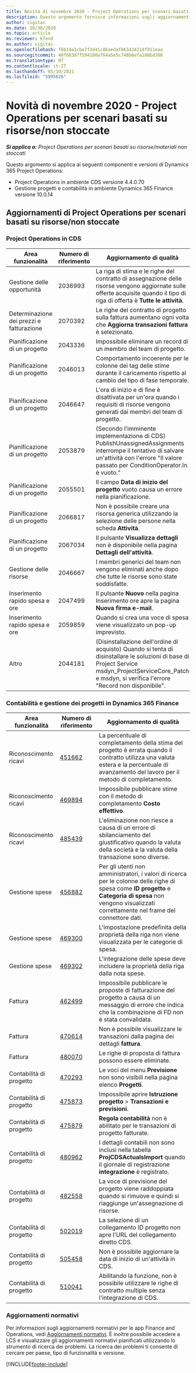 ```yaml
---
title: Novità di novembre 2020 - Project Operations per scenari basati su risorse/non stoccate
description: Questo argomento fornisce informazioni sugli aggiornamenti di qualità disponibili nella versione di novembre 2020 di Project Operations per scenari basati su risorse/non stoccate.
author: sigitac
ms.date: 10/30/2020
ms.topic: article
ms.reviewer: kfend
ms.author: sigitac
ms.openlocfilehash: f6b14a1cbe7f3d41c86aedaf863434214f911eaa
ms.sourcegitcommit: 40f68387f594180af64a5e5c748b6efa188bd300
ms.translationtype: HT
ms.contentlocale: it-IT
ms.lasthandoff: 05/10/2021
ms.locfileid: "5995626"
---
```

# <a name="whats-new-november-2020---project-operations-for-resourcenon-stocked-based-scenarios"></a>Novità di novembre 2020 - Project Operations per scenari basati su risorse/non stoccate

_**Si applica a:** Project Operations per scenari basati su risorse/materiali non stoccati_

Questo argomento si applica ai seguenti componenti e versioni di Dynamics 365 Project Operations:

- Project Operations in ambiente CDS versione 4.4.0.70
- Gestione progetti e contabilità in ambiente Dynamics 365 Finance versione 10.0.14

## <a name="updates-to-project-operations-for-resource-non-stocked-based-scenarios"></a>Aggiornamenti di Project Operations per scenari basati su risorse/non stoccate

### <a name="project-operations-on-cds"></a>Project Operations in CDS

| Area funzionalità                 | Numero di riferimento | Aggiornamento di qualità                                                                                                                                                                    |
|------------------------------|------------------|-----------------------------------------------------------------------------------------------------------------------------------------------------------------------------------|
|   Gestione delle opportunità       | 2036993          | La riga di stima e le righe del contratto di assegnazione delle risorse vengono aggiornate sulle offerte acquisite quando il tipo di riga di offerta è **Tutte le attività**.                                                 |
| Determinazione dei prezzi e fatturazione          | 2070392          | Le righe del contratto di progetto sulla fattura aumentano ogni volta che **Aggiorna transazioni fattura** è selezionato.                                                                         |
| Pianificazione di un progetto             | 2043336          | Impossibile eliminare un record di un membro del team di progetto.                                                                                                                                  |
| Pianificazione di un progetto             | 2046013          | Comportamento incoerente per le colonne dei tag delle stime durante il caricamento rispetto al cambio del tipo di fase temporale.                                                                                   |
| Pianificazione di un progetto             | 2046647          | L'ora di inizio e di fine è disattivata per un'ora quando i requisiti di risorse vengono generati dai membri del team di progetto.                                                                      |
| Pianificazione di un progetto             | 2053879          | (Secondo l'imminente implementazione di CDS) PublishUnassignedAssignments interrompe il tentativo di salvare un'attività con l'errore "Il valore passato per ConditionOperator.In è vuoto."                       |
| Pianificazione di un progetto             | 2055501          | Il campo **Data di inizio del progetto** vuoto causa un errore nella pianificazione.                                                                                                      |
| Pianificazione di un progetto             | 2066817          | Non è possibile creare una risorsa generica utilizzando la selezione delle persone nella scheda **Attività**.                                                                                                   |
| Pianificazione di un progetto             | 2067034          | Il pulsante **Visualizza dettagli** non è disponibile nella pagina **Dettagli dell'attività**.                                                                                                       |
| Gestione delle risorse          | 2046667          | I membri generici del team non vengono eliminati anche dopo che tutte le risorse sono state soddisfatte.                                                                                                    |
| Inserimento rapido spesa e ore | 2047499          | Il pulsante **Nuovo** nella pagina Inserimento ore apre la pagina **Nuova firma e-mail**.                                                                                               |
| Inserimento rapido spesa e ore | 2059859          | Quando si crea una voce di spesa viene visualizzato un pop-up imprevisto.                                                                                                                         |
| Altro                        | 2044181          | (Disinstallazione dell'ordine di acquisto) Quando si tenta di disinstallare le soluzioni di base di Project Service msdyn_ProjectServiceCore_Patch e msdyn, si verifica l'errore "Record non disponibile".  |

### <a name="project-management-and-accounting-in-dynamics-365-finance"></a>Contabilità e gestione dei progetti in Dynamics 365 Finance

| Area funzionalità        | Numero di riferimento | Aggiornamento di qualità                                                                                                                                                            |
|---------------------|------------------|---------------------------------------------------------------------------------------------------------------------------------------------------------------------------|
| Riconoscimento ricavi | [451662](https://fix.lcs.dynamics.com/Issue/Details/?bugId=451662)           | La percentuale di completamento della stima del progetto è errata quando il contratto utilizza una valuta estera e la percentuale di avanzamento del lavoro per il metodo di completamento.                     |
| Riconoscimento ricavi | [469894](https://fix.lcs.dynamics.com/Issue/Details/?bugId=469894)           | Impossibile pubblicare stime con il metodo di completamento **Costo effettivo**.                                                                                                    |
| Riconoscimento ricavi | [485439](https://fix.lcs.dynamics.com/Issue/Details/?bugId=485439)           | L'eliminazione non riesce a causa di un errore di sbilanciamento del giustificativo quando la valuta della società e la valuta della transazione sono diverse.                                              |
| Gestione spese  | [456882](https://fix.lcs.dynamics.com/Issue/Details/?bugId=456822)           | Per gli utenti non amministratori, i valori di ricerca per le colonne delle righe di spesa come **ID progetto** e **Categoria di spesa** non vengono visualizzati correttamente nel frame del connettore dati. |
| Gestione spese  | [469300](https://fix.lcs.dynamics.com/Issue/Details/?bugId=469300)           | L'impostazione predefinita della proprietà della riga non viene visualizzata per le categorie di spesa.                                                                                                         |
| Gestione spese  | [469302](https://fix.lcs.dynamics.com/Issue/Details/?bugId=469302)           | L'integrazione delle spese deve includere la proprietà della riga dalla nota spese.                                                                                             |
| Fattura           | [462499](https://fix.lcs.dynamics.com/Issue/Details/?bugId=462499)           | Impossibile pubblicare le proposte di fatturazione del progetto a causa di un messaggio di errore che indica che la combinazione di FD non è stata convalidata.                                                    |
| Fattura           | [470614](https://fix.lcs.dynamics.com/Issue/Details/?bugId=470614)           | Non è possibile visualizzare le transazioni dalla pagina dei dettagli **fattura**.                                                                                                              |
| Fattura           | [480070](https://fix.lcs.dynamics.com/Issue/Details/?bugId=480070)           | Le righe di proposta di fattura possono essere eliminate.                                                                                                                                  |
| Contabilità di progetto  | [470293](https://fix.lcs.dynamics.com/Issue/Details/?bugId=470293)           | Le voci del menu **Previsione** non sono visibili nella pagina elenco **Progetti**.                                                                                                   |
| Contabilità di progetto  | [475873](https://fix.lcs.dynamics.com/Issue/Details/?bugId=475873)           | Impossibile aprire **Istruzione progetto**   > **Transazioni e previsioni**.                                                                                                       |
| Contabilità di progetto  | [475879](https://fix.lcs.dynamics.com/Issue/Details/?bugId=475879)           | **Regola contabilità** non è abilitato per le transazioni di progetto fatturate.                                                                                                  |
| Contabilità di progetto  | [480962](https://fix.lcs.dynamics.com/Issue/Details/?bugId=480962)           | I dettagli contabili non sono inclusi nella tabella **ProjCDSActualsImport** quando il giornale di registrazione **integrazione** è registrato.                                                  |
| Contabilità di progetto  | [482558](https://fix.lcs.dynamics.com/Issue/Details/?bugId=482558)           | La voce di previsione del progetto viene raddoppiata quando si rimuove e quindi si riaggiunge un'assegnazione di risorse.                                                                            |
| Contabilità di progetto  | [502019](https://fix.lcs.dynamics.com/Issue/Details/?bugId=502019)           | La selezione di un collegamento ID progetto non apre l'URL del collegamento diretto CDS.                                                                                                         |
| Contabilità di progetto  | [505458](https://fix.lcs.dynamics.com/Issue/Details/?bugId=505458)           | Non è possibile aggiornare la data di inizio di un'attività in CDS.                                                                                                                           |
| Contabilità di progetto  | [510041](https://fix.lcs.dynamics.com/Issue/Details/?bugId=510041)           | Abilitando la funzione, non è possibile utilizzare le righe di contratto multiple senza l'integrazione di CDS.                                                                                   |

### <a name="regulatory-updates"></a>Aggiornamenti normativi
Per informazioni sugli aggiornamenti normativi per le app Finance and Operations, vedi [Aggiornamenti normativi](/dynamics365/finance/localizations/regulatory-updates). È inoltre possibile accedere a LCS e visualizzare gli aggiornamenti normativi pianificati utilizzando lo strumento di ricerca dei problemi. La ricerca dei problemi ti consente di cercare per paese, tipo di funzionalità e versione.


[!INCLUDE[footer-include](../includes/footer-banner.md)]